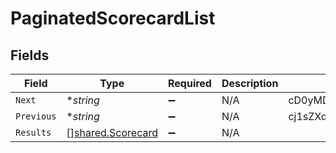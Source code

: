 # PaginatedScorecardList


## Fields

| Field                                                         | Type                                                          | Required                                                      | Description                                                   | Example                                                       |
| ------------------------------------------------------------- | ------------------------------------------------------------- | ------------------------------------------------------------- | ------------------------------------------------------------- | ------------------------------------------------------------- |
| `Next`                                                        | **string*                                                     | :heavy_minus_sign:                                            | N/A                                                           | cD0yMDIxLTAxLTA2KzAzJTNBMjQlM0E1My40MzQzMjYlMkIwMCUzQTAw      |
| `Previous`                                                    | **string*                                                     | :heavy_minus_sign:                                            | N/A                                                           | cj1sZXdwd2VycWVtY29zZnNkc2NzUWxNMEUxTXk0ME16UXpNallsTWtJ      |
| `Results`                                                     | [][shared.Scorecard](../../../pkg/models/shared/scorecard.md) | :heavy_minus_sign:                                            | N/A                                                           |                                                               |